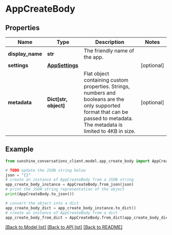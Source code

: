 # AppCreateBody


## Properties

Name | Type | Description | Notes
------------ | ------------- | ------------- | -------------
**display_name** | **str** | The friendly name of the app. | 
**settings** | [**AppSettings**](AppSettings.md) |  | [optional] 
**metadata** | **Dict[str, object]** | Flat object containing custom properties. Strings, numbers and booleans  are the only supported format that can be passed to metadata. The metadata is limited to 4KB in size.  | [optional] 

## Example

```python
from sunshine_conversations_client.model.app_create_body import AppCreateBody

# TODO update the JSON string below
json = "{}"
# create an instance of AppCreateBody from a JSON string
app_create_body_instance = AppCreateBody.from_json(json)
# print the JSON string representation of the object
print(AppCreateBody.to_json())

# convert the object into a dict
app_create_body_dict = app_create_body_instance.to_dict()
# create an instance of AppCreateBody from a dict
app_create_body_from_dict = AppCreateBody.from_dict(app_create_body_dict)
```
[[Back to Model list]](../README.md#documentation-for-models) [[Back to API list]](../README.md#documentation-for-api-endpoints) [[Back to README]](../README.md)


